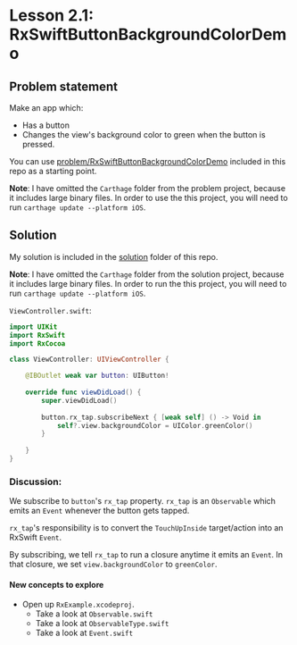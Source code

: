 # Lesson 2.1: RxSwiftButtonBackgroundColorDemo

## Problem statement

Make an app which:

* Has a button
* Changes the view's background color to green when the button is pressed.

You can use [problem/RxSwiftButtonBackgroundColorDemo](problem/RxSwiftButtonBackgroundColorDemo) included in this repo as a starting point.

**Note**: I have omitted the `Carthage` folder from the problem project, because it includes large binary files.  In order to use the this project, you will need to run `carthage update --platform iOS`.

## Solution

My solution is included in the [solution](solution) folder of this repo.

**Note**: I have omitted the `Carthage` folder from the solution project, because it includes large binary files.  In order to run the this project, you will need to run `carthage update --platform iOS`.

`ViewController.swift`:

```swift
import UIKit
import RxSwift
import RxCocoa

class ViewController: UIViewController {

    @IBOutlet weak var button: UIButton!
    
    override func viewDidLoad() {
        super.viewDidLoad()
        
        button.rx_tap.subscribeNext { [weak self] () -> Void in
            self?.view.backgroundColor = UIColor.greenColor()
        }
        
    }
}
```

### Discussion:

We subscribe to `button`'s `rx_tap` property.  `rx_tap` is an `Observable` which emits an `Event` whenever the button gets tapped.

`rx_tap`'s responsibility is to convert the `TouchUpInside` target/action into an RxSwift `Event`.

By subscribing, we tell `rx_tap` to run a closure anytime it emits an `Event`.  In that closure, we set `view.backgroundColor` to `greenColor`.

#### New concepts to explore

* Open up `RxExample.xcodeproj`.
  * Take a look at `Observable.swift`
  * Take a look at `ObservableType.swift`
  * Take a look at `Event.swift`

